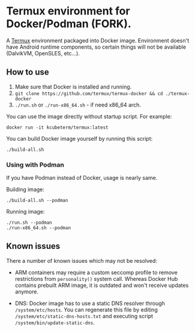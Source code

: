 # Termux environment for Docker/Podman (FORK).

A [Termux](https://termux.com) environment packaged into Docker image.
Environment doesn't have Android runtime components, so certain things will
not be available (DalvikVM, OpenSLES, etc...).

## How to use

1. Make sure that Docker is installed and running.
2. `git clone https://github.com/termux/termux-docker && cd ./termux-docker`
3. `./run.sh` or `./run-x86_64.sh` - if need x86_64 arch.

You can use the image directly without startup script. For example:
```
docker run -it kcubeterm/termux:latest
```

You can build Docker image yourself by running this script:
```
./build-all.sh
```

### Using with Podman

If you have Podman instead of Docker, usage is nearly same.

Building image:
```
./build-all.sh --podman
```

Running image:
```
./run.sh --podman
./run-x86_64.sh --podman
```

## Known issues

There a number of known issues which may not be resolved:

* ARM containers may require a custom seccomp profile to remove restrictions from
  `personality()` system call. Whereas Docker Hub contains prebuilt ARM image, it
  is outdated and won't receive updates anymore.

* DNS: Docker image has to use a static DNS resolver through `/system/etc/hosts`.
  You can regenerate this file by editing `/system/etc/static-dns-hosts.txt` and
  executing script `/system/bin/update-static-dns`.

